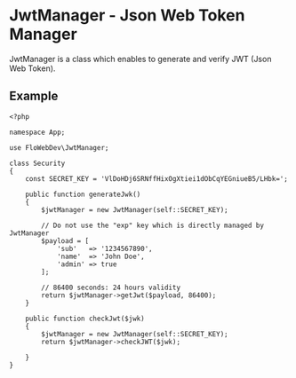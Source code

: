 # JwtManager - Json Web Token Manager

JwtManager is a class which enables to generate and verify JWT (Json Web Token).

## Example

```
<?php

namespace App;

use FloWebDev\JwtManager;

class Security
{
    const SECRET_KEY = 'VlDoHDj6SRNffHixOgXtiei1dObCqYEGniueB5/LHbk=';

    public function generateJwk()
    {
        $jwtManager = new JwtManager(self::SECRET_KEY);

        // Do not use the "exp" key which is directly managed by JwtManager
        $payload = [
            'sub'   => '1234567890',
            'name'  => 'John Doe',
            'admin' => true
        ];

        // 86400 seconds: 24 hours validity
        return $jwtManager->getJwt($payload, 86400);
    }

    public function checkJwt($jwk)
    {
        $jwtManager = new JwtManager(self::SECRET_KEY);
        return $jwtManager->checkJWT($jwk);

    }
}
```